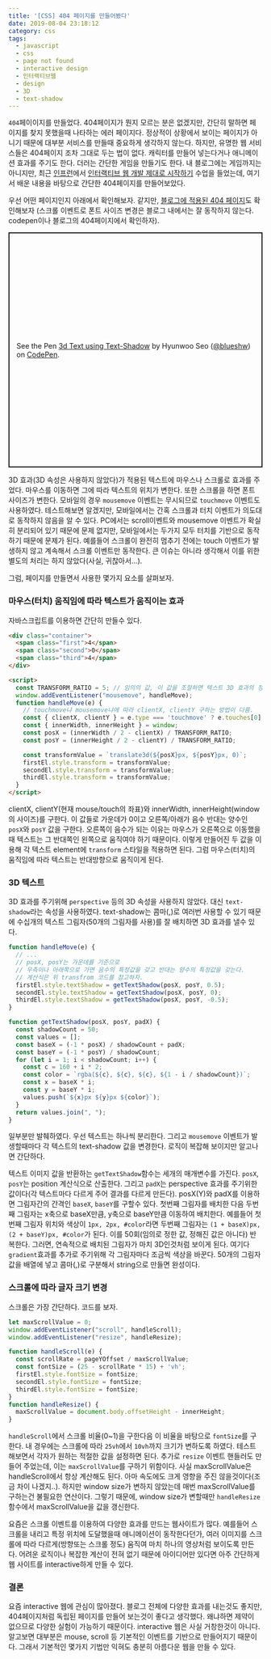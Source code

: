 ```yaml
---
title: '[CSS] 404 페이지를 만들어봤다'
date: 2019-08-04 23:18:12
category: css
tags:
  - javascript
  - css
  - page not found
  - interactive design
  - 인터랙티브웹
  - design
  - 3D
  - text-shadow
---
```


`404`페이이지를 만들었다. 404페이지가 뭔지 모르는 분은 없겠지만, 간단히 말하면 페이지를 찾지 못했을때 나타하는 에러 페이지다. 정상적이 상황에서 보이는 페이지가 아니기 때문에 대부분 서비스를 만들때 중요하게 생각하지 않는다. 하지만, 유명한 웹 서비스들은 404페이지 조차 그대로 두는 법이 없다. 캐릭터를 만들어 넣는다거나 애니메이션 효과를 주기도 한다. 더러는 간단한 게임을 만들기도 한다. 내 블로그에는 게임까지는 아니지만, 최근 [인프런](https://www.inflearn.com/)에서 [인터랙티브 웹 개발 제대로 시작하기](https://www.inflearn.com/course/interactive_web#) 수업을 들었는데, 여기서 배운 내용을 바탕으로 간단한 404페이지를 만들어보았다. 

우선 어떤 페이지인지 아래에서 확인해보자. 같지만, [블로그에 적용된 404 페이지](https://blueshw.github.io/abcd)도 확인해보자
(스크롤 이벤트로 폰트 사이즈 변경은 블로그 내에서는 잘 동작하지 않는다. codepen이나 블로그의 404페이지에서 확인하자).

<p class="codepen" data-height="465" data-theme-id="0" data-default-tab="result" data-user="blueshw" data-slug-hash="jgLOPY" style="height: 465px; box-sizing: border-box; display: flex; align-items: center; justify-content: center; border: 2px solid; margin: 1em 0; padding: 1em;" data-pen-title="3d Text using Text-Shadow">
  <span>See the Pen <a href="https://codepen.io/blueshw/pen/jgLOPY/">
  3d Text using Text-Shadow</a> by Hyunwoo Seo (<a href="https://codepen.io/blueshw">@blueshw</a>)
  on <a href="https://codepen.io">CodePen</a>.</span>
</p>

3D 효과(3D 속성은 사용하지 않았다)가 적용된 텍스트에 마우스나 스크롤로 효과를 주었다. 마우스를 이동하면 그에 따라 텍스트의 위치가 변한다. 또한 스크롤을 하면 폰트 사이즈가 변한다. 모바일의 경우 `mousemove` 이벤트는 무시되므로 `touchmove` 이벤트도 사용하였다. 테스트해보면 알겠지만, 모바일에서는 간혹 스크롤과 터치 이벤트가 의도대로 동작하지 않음을 알 수 있다. PC에서는 scroll이벤트와 mousemove 이벤트가 확실히 분리되어 있기 때문에 문제 없지만, 모바일에서는 두가지 모두 터치를 기반으로 동작하기 때문에 문제가 된다. 예를들어 스크롤이 완전히 멈추기 전에는 touch 이벤트가 발생하지 않고 계속해서 스크롤 이벤트만 동작한다. 큰 이슈는 아니라 생각해서 이를 위한 별도의 처리는 하지 않았다(사실, 귀찮아서...).

그럼, 페이지를 만들면서 사용한 몇가지 요소를 살펴보자.

### 마우스(터치) 움직임에 따라 텍스트가 움직이는 효과

자바스크립트를 이용하면 간단히 만들수 있다. 

```html
<div class="container">
  <span class="first">4</span>
  <span class="second">0</span>
  <span class="third">4</span>
</div>

<script>
  const TRANSFORM_RATIO = 5; // 임의의 값, 이 값을 조절하면 텍스트 3D 효과의 정도를 조절할 수 있다.
  window.addEventListener("mousemove", handleMove);
  function handleMove(e) {
    // touchmove냐 mousemove냐에 따라 clientX, clientY 구하는 방법이 다름.
    const { clientX, clientY } = e.type === 'touchmove' ? e.touches[0] : e;
    const { innerWidth, innerHeight } = window;
    const posX = (innerWidth / 2 - clientX) / TRANSFORM_RATIO;
    const posY = (innerHeight / 2 - clientY) / TRANSFORM_RATIO;

    const transformValue = `translate3d(${posX}px, ${posY}px, 0)`;
    firstEl.style.transform = transformValue;
    secondEl.style.transform = transformValue;
    thirdEl.style.transform = transformValue;
  }
</script>
```

clientX, clientY(현재 mouse/touch의 좌표)와 innerWidth, innerHeight(window의 사이즈)를 구한다.
이 값들로 가운데가 0이고 오른쪽/아래가 음수 반대는 양수인 `posX`와 `posY` 값을 구한다. 오른쪽이 음수가 되는 이유는 마우스가 오른쪽으로 이동했을때 텍스트는 그 반대쪽인 왼쪽으로 움직여야 하기 때문이다. 이렇게 만들어진 두 값을 이용해 각 텍스트 element에 `transform` 스타일을 적용하면 된다. 그럼 마우스(터치)의 움직임에 따라 텍스트는 반대방향으로 움직이게 된다. 


### 3D 텍스트

3D 효과를 주기위해 `perspective` 등의 3D 속성을 사용하지 않았다. 대신 `text-shadow`라는 속성을 사용하였다. text-shadow는 콤마(,)로 여러번 사용할 수 있기 때문에 수십개의 텍스트 그림자(50개의 그림자를 사용)를 잘 배치하면 3D 효과를 낼수 있다.

```js
function handleMove(e) {
  // ...
  // posX, posY는 가운데를 기준으로 
  // 우측이나 아래쪽으로 가면 음수의 특정값을 갖고 반대는 양수의 특정값을 갖는다.
  // 계산식은 위 transfrom 코드를 참고하자.
  firstEl.style.textShadow = getTextShadow(posX, posY, 0.5);
  secondEl.style.textShadow = getTextShadow(posX, posY, 0);
  thirdEl.style.textShadow = getTextShadow(posX, posY, -0.5);
}

function getTextShadow(posX, posY, padX) {
  const shadowCount = 50;
  const values = [];
  const baseX = (-1 * posX) / shadowCount + padX;
  const baseY = (-1 * posY) / shadowCount;
  for (let i = 1; i < shadowCount; i++) {
    const c = 160 + i * 2;
    const color = `rgba(${c}, ${c}, ${c}, ${1 - i / shadowCount})`;
    const x = baseX * i;
    const y = baseY * i;
    values.push(`${x}px ${y}px ${color}`);
  }
  return values.join(", ");
}
```

일부분만 발췌하였다. 우선 텍스트는 하나씩 분리한다. 그리고 `mousemove` 이벤트가 발생할때마다 각 텍스트의 text-shadow 값을 변경한다. 로직이 복잡해 보이지만 알고나면 간단하다. 

텍스트 이미지 값을 반환하는 `getTextShadow`함수는 세개의 매개변수를 가진다. `posX`, `posY`는 position 계산식으로 산출한다. 그리고 `padX`는 perspective 효과를 주기위한 값이다(각 텍스트마다 다르게 주어 결과를 다르게 만든다). posX(Y)와 padX를 이용하면 그림자간의 간격인 `baseX`, `baseY`를 구할수 있다. 첫번째 그림자를 배치한 다음 두번째 그림자는 x축으로 baseX만큼, y축으로 baseY만큼 이동하여 배치한다. 예를들어 첫번째 그림자 위치와 색상이 `1px, 2px, #color`라면 두번째 그림자는 `(1 + baseX)px, (2 + baseY)px, #color`가 된다. 이를 50회(임의로 정한 값, 정해진 값은 아니다) 반복한다. 그러면, 연속적으로 배치된 그림자가 마치 3D인것처럼 보이게 된다. 여기다 `gradient`효과를 추가로 주기위해 각 그림자마다 조금씩 색상을 바꾼다. 50개의 그림자 값을 배열에 넣고 콤마(,)로 구분해서 string으로 만들면 완성이다. 

### 스크롤에 따라 글자 크기 변경

스크롤은 가장 간단하다. 코드를 보자.

```js
let maxScrollValue = 0;
window.addEventListener("scroll", handleScroll);
window.addEventListener("resize", handleResize);

function handleScroll(e) {
  const scrollRate = pageYOffset / maxScrollValue;
  const fontSize = (25 - scrollRate * 15) + 'vh';
  firstEl.style.fontSize = fontSize;
  secondEl.style.fontSize = fontSize;
  thirdEl.style.fontSize = fontSize;
}
function handleResize() {
  maxScrollValue = document.body.offsetHeight - innerHeight;
}
```

`handleScroll`에서 스크롤 비율(0~1)을 구한다음 이 비율을 바탕으로 `fontSize`를 구한다. 내 경우에는 스크롤에 따라 `25vh`에서 `10vh`까지 크기가 변하도록 하였다. 테스트해보면서 각자가 원하는 적절한 값을 설정하면 된다. 추가로 `resize` 이벤트 핸들러도 만들어 주었는데, 이는 `maxScrollValue`를 구하기 위함이다. 사실 maxScrollValue은 handleScroll에서 항상 계산해도 된다. 아마 속도에도 크게 영향을 주진 않을것이다(조금 차이 나겠지..). 하지만 window size가 변하지 않았는데 매번 maxScrollValue를 구하는건 불필요한 연산이다. 그렇기 때문에, window size가 변할때만 `handleResize`함수에서 maxScrollValue을 값을 갱신한다.

요즘은 스크롤 이벤트를 이용하여 다양한 효과를 만드는 웹사이트가 많다. 예를들어 스크롤을 내리고 특정 위치에 도달했을때 애니메이션이 동작한다던가, 여러 이미지를 스크롤에 따라 다르게(방향또는 스크롤 정도) 움직여 마치 하나의 영상처럼 보이도록 만든다. 어려운 로직이나 복잡한 계산이 전혀 없기 때문에 아이디어만 있다면 아주 간단하게 웹 사이트를 interactive하게 만들 수 있다.

### 결론
요즘 interactive 웹에 관심이 많아졌다. 블로그 전체에 다양한 효과를 내는것도 좋지만, 404페이지처럼 독립된 페이지를 만들어 보는것이 좋다고 생각했다. 왜냐하면 제약이 없으므로 다양한 실험이 가능하기 때문이다. interactive 웹은 사실 거창한것이 아니다. 알고보면 대부분은 mouse, scroll 등 기본적인 이벤트를 기반으로 만들어지기 때문이다. 그래서 기본적인 몇가지 기법만 익혀도 충분히 아름다운 웹을 만들 수 있다. 


